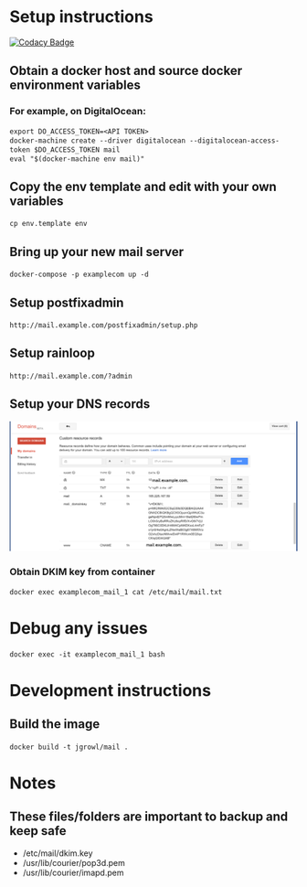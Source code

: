 # Setup instructions 

[![Codacy Badge](https://api.codacy.com/project/badge/Grade/41e232b039da444b8c091c2be70e664e)](https://app.codacy.com/app/tbola45/docker-mail?utm_source=github.com&utm_medium=referral&utm_content=TalentInc/docker-mail&utm_campaign=Badge_Grade_Settings)

## Obtain a docker host and source docker environment variables

### For example, on DigitalOcean:

    export DO_ACCESS_TOKEN=<API TOKEN>
    docker-machine create --driver digitalocean --digitalocean-access-token $DO_ACCESS_TOKEN mail
    eval "$(docker-machine env mail)"
    
## Copy the env template and edit with your own variables 

`cp env.template env`
    
## Bring up your new mail server

`docker-compose -p examplecom up -d`
    
## Setup postfixadmin

`http://mail.example.com/postfixadmin/setup.php`
    
## Setup rainloop
    
`http://mail.example.com/?admin`

## Setup your DNS records

![DNS Records](images/mail-dns-records.png "dns-records")

### Obtain DKIM key from container

`docker exec examplecom_mail_1 cat /etc/mail/mail.txt`

# Debug any issues
    
`docker exec -it examplecom_mail_1 bash`

# Development instructions

## Build the image

`docker build -t jgrowl/mail .`

# Notes

## These files/folders are important to backup and keep safe

- /etc/mail/dkim.key
- /usr/lib/courier/pop3d.pem
- /usr/lib/courier/imapd.pem
